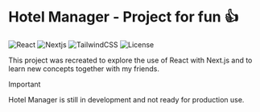 # Hotel Manager - Project for fun 👍

![React](https://img.shields.io/badge/React-v19.0.0-blue?logo=react)
![Nextjs](https://img.shields.io/badge/Next-v15.3.0-violet?logo=nextdotjs)
![TailwindCSS](https://img.shields.io/badge/Tailwind-v4-orange?logo=tailwindcss)
![License](https://img.shields.io/badge/License-MIT-green)

This project was recreated to explore the use of React with Next.js and to learn new concepts together with my friends.

> [!IMPORTANT]
> Hotel Manager is still in development and not ready for production use.
